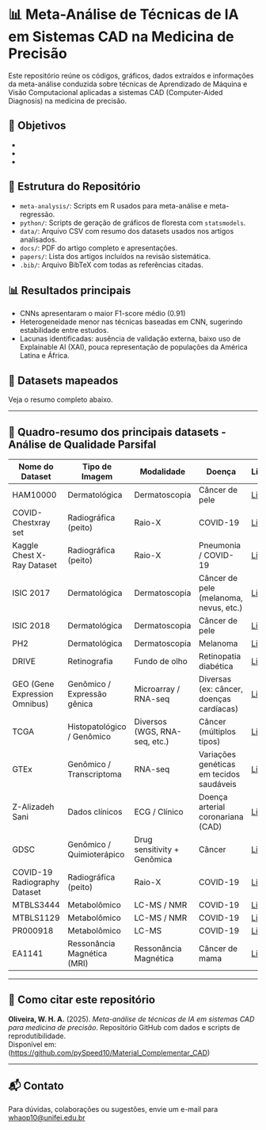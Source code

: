 # 📊 Meta-Análise de Técnicas de IA em Sistemas CAD na Medicina de Precisão

Este repositório reúne os códigos, gráficos, dados extraídos e informações da meta-análise conduzida sobre técnicas de Aprendizado de Máquina e Visão Computacional aplicadas a sistemas CAD (Computer-Aided Diagnosis) na medicina de precisão.

## 📌 Objetivos

- 
- 
- 

## 📂 Estrutura do Repositório

- `meta-analysis/`: Scripts em R usados para meta-análise e meta-regressão.
- `python/`: Scripts de geração de gráficos de floresta com `statsmodels`.
- `data/`: Arquivo CSV com resumo dos datasets usados nos artigos analisados.
- `docs/`: PDF do artigo completo e apresentações.
- `papers/`: Lista dos artigos incluídos na revisão sistemática.
- `.bib/`: Arquivo BibTeX com todas as referências citadas.

## 📊 Resultados principais

- CNNs apresentaram o maior F1-score médio (0.91)
- Heterogeneidade menor nas técnicas baseadas em CNN, sugerindo estabilidade entre estudos.
- Lacunas identificadas: ausência de validação externa, baixo uso de Explainable AI (XAI), pouca representação de populações da América Latina e África.

## 📁 Datasets mapeados

Veja o resumo completo abaixo.

---

## 📄 Quadro-resumo dos principais datasets - Análise de Qualidade Parsifal

| Nome do Dataset                                    | Tipo de Imagem                          | Modalidade                               | Doença                                          | Link                                                                                          | Acessível? |
|---------------------------------------------------|-----------------------------------------|------------------------------------------|-------------------------------------------------|-----------------------------------------------------------------------------------------------|------------|
| HAM10000                                           | Dermatológica                           | Dermatoscopia                            | Câncer de pele                                  | [Link](https://www.kaggle.com/kmader/skin-cancer-mnist-ham10000)                              | Sim        |
| COVID-Chestxray set                                | Radiográfica (peito)                    | Raio-X                                   | COVID-19                                        | [Link](https://github.com/ieee8023/covid-chestxray-dataset)                                   | Sim        |
| Kaggle Chest X-Ray Dataset                         | Radiográfica (peito)                    | Raio-X                                   | Pneumonia / COVID-19                            | [Link](https://www.kaggle.com/paultimothymooney/chest-xray-pneumonia)                         | Sim        |
| ISIC 2017                                          | Dermatológica                           | Dermatoscopia                            | Câncer de pele (melanoma, nevus, etc.)          | [Link](https://challenge.isic-archive.com/data)                                               | Sim        |
| ISIC 2018                                          | Dermatológica                           | Dermatoscopia                            | Câncer de pele                                  | [Link](https://challenge.isic-archive.com/data)                                               | Sim        |
| PH2                                                | Dermatológica                           | Dermatoscopia                            | Melanoma                                        | [Link](https://www.fc.up.pt/addi/ph2%20database.html)                                         | Sim        |
| DRIVE                                              | Retinografia                            | Fundo de olho                            | Retinopatia diabética                           | [Link](https://drive.grand-challenge.org)                                                     | Sim        |
| GEO (Gene Expression Omnibus)                      | Genômico / Expressão gênica             | Microarray / RNA-seq                      | Diversas (ex: câncer, doenças cardíacas)        | [Link](https://www.ncbi.nlm.nih.gov/geo/)                                                     | Sim        |
| TCGA                                               | Histopatológico / Genômico              | Diversos (WGS, RNA-seq, etc.)            | Câncer (múltiplos tipos)                        | [Link](https://www.cancer.gov/ccg/research/genome-sequencing/tcga)                            | Sim        |
| GTEx                                               | Genômico / Transcriptoma                | RNA-seq                                  | Variações genéticas em tecidos saudáveis        | [Link](https://gtexportal.org/home/)                                                          | Sim        |
| Z-Alizadeh Sani                                    | Dados clínicos                          | ECG / Clínico                            | Doença arterial coronariana (CAD)               | [Link](https://archive.ics.uci.edu/dataset/412/z+alizadeh+sani)                               | Sim        |
| GDSC                                               | Genômico / Quimioterápico               | Drug sensitivity + Genômica              | Câncer                                          | [Link](https://www.cancerrxgene.org/)                                                         | Sim        |
| COVID-19 Radiography Dataset                       | Radiográfica (peito)                    | Raio-X                                   | COVID-19                                        | [Link](https://www.kaggle.com/tawsifurrahman/covid19-radiography-database)                    | Sim        |
| MTBLS3444                                          | Metabolômico                            | LC-MS / NMR                              | COVID-19                                        | [Link](https://www.ebi.ac.uk/metabolights/MTBLS3444)                                          | Sim        |
| MTBLS1129                                          | Metabolômico                            | LC-MS / NMR                              | COVID-19                                        | [Link](https://www.ebi.ac.uk/metabolights/MTBLS1129)                                          | Sim        |
| PR000918                                           | Metabolômico                            | LC-MS                                    | COVID-19                                        | [Link](https://www.metabolomicsworkbench.org/data/DRCCMetadata.php?Mode=Study&StudyID=PR000918) | Sim        |
| EA1141                               | Ressonância Magnética (MRI)             | Ressonância Magnética                    | Câncer de mama     | [Link](https://www.cancerimagingarchive.net/collection/ea1141/)                               | Sim        |


---

## 📘 Como citar este repositório

**Oliveira, W. H. A.** (2025). *Meta-análise de técnicas de IA em sistemas CAD para medicina de precisão*. Repositório GitHub com dados e scripts de reprodutibilidade.  
Disponível em: (https://github.com/pySpeed10/Material_Complementar_CAD)

---

## 📬 Contato

Para dúvidas, colaborações ou sugestões, envie um e-mail para whaop10@unifei.edu.br

